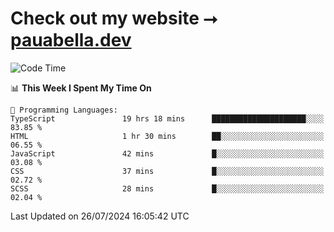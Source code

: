 # Check out my website ⭢ [pauabella.dev](https://pauabella.dev)

<!--START_SECTION:waka-->
![Code Time](http://img.shields.io/badge/Code%20Time-3%2C607%20hrs%2057%20mins-blue)

📊 **This Week I Spent My Time On** 

```text
💬 Programming Languages: 
TypeScript               19 hrs 18 mins      █████████████████████░░░░   83.85 % 
HTML                     1 hr 30 mins        ██░░░░░░░░░░░░░░░░░░░░░░░   06.55 % 
JavaScript               42 mins             █░░░░░░░░░░░░░░░░░░░░░░░░   03.08 % 
CSS                      37 mins             █░░░░░░░░░░░░░░░░░░░░░░░░   02.72 % 
SCSS                     28 mins             █░░░░░░░░░░░░░░░░░░░░░░░░   02.04 % 
```


 Last Updated on 26/07/2024 16:05:42 UTC
<!--END_SECTION:waka-->

